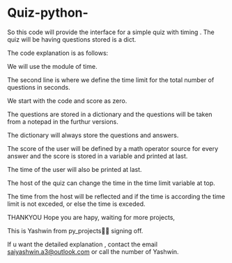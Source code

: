 # Quiz-python-
So this code will provide the interface for a simple quiz with timing . The quiz will be having questions stored is a dict.


The code explanation is as follows:

We will use the module of time.

The second line is where we define the time limit for the total number of questions in seconds.

We start with the code and score as zero.

The questions are stored in a dictionary and the questions will be taken from a notepad in the furthur versions.

The dictionary will always store the questions and answers.

The score of the user will be defined by a math operator source for every answer and the score 
is stored in a variable and printed at last.

The time of the user will also be printed at last.

The host of the quiz can change the time in the time limit variable at top.

The time from the host will be reflected and if the time is according the time limit
is not exceded, or else the time is exceded.


THANKYOU
Hope you are hapy, waiting for more projects,

This is Yashwin from py_projects👨‍💻 signing off.


If u want the detailed explanation , contact the email saiyashwin.a3@outlook.com
or call the number of Yashwin.




